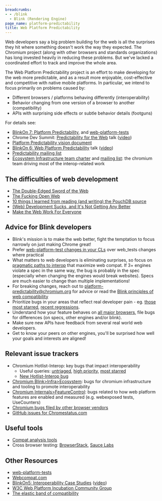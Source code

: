 ```yaml
---
breadcrumbs:
- - /blink
  - Blink (Rendering Engine)
page_name: platform-predictability
title: Web Platform Predictability
---
```


Web developers say a big problem building for the web is all the surprises they
hit where something doesn't work the way they expected. The Chromium project
(along with other browsers and standards organizations) has long invested
heavily in reducing these problems. But we've lacked a coordinated effort to
track and improve the whole area.

The Web Platform Predictability project is an effort to make developing for the
web more predictable, and as a result more enjoyable, cost-effective and
competitive with native mobile platforms. In particular, we intend to focus
primarily on problems caused by:

*   Different browsers / platforms behaving differently
            (interoperability)
*   Behavior changing from one version of a browser to another
            (compatibility)
*   APIs with surprising side effects or subtle behavior details
            (footguns)

For details see:

*   [BlinkOn 7: Platform
            Predictability](https://docs.google.com/presentation/d/1pfu-wAxbkVN41Zgg9P3ln9tJB9AwKh9T3btyWvd17Rk/edit),
            and
            [web-platform-tests](https://docs.google.com/presentation/d/1s2Dick89wvJsuNJb4ia3pPt84NtMv8rZr0E_GFXJLrk/edit#slide=id.p)
*   Chrome Dev Summit: [Predictability for the
            Web](http://www.slideshare.net/robnyman/predictability-for-the-web/)
            talk ([video](https://youtu.be/meAl-s77DuA))
*   [Platform Predictability vision
            document](https://drive.google.com/open?id=1jx--r4elUfTP2EGo27UPGncLTAIW3ExF7N2JL7sjki4)
*   [BlinkOn 6: Web Platform
            Predictability](https://docs.google.com/presentation/d/1umK4QkfCvzicHVJKLNo2yDRyWSqQEamavW9QVFmugNY/edit)
            talk
            ([video](https://www.youtube.com/watch?v=ipfPyM-Kwyk&feature=youtu.be))
*   [Predictability mailing
            list](https://groups.google.com/a/chromium.org/forum/#!forum/platform-predictability)
*   [Ecosystem Infrastructure team
            charter](https://docs.google.com/document/d/1MgcisuMnvh3z6QNIjDSvRbt4uoNtmI_cljcQkGXzNQ8/edit)
            and [mailing
            list](https://groups.google.com/a/chromium.org/forum/#!forum/ecosystem-infra):
            the chromium team driving most of the interop-related work

## The difficulties of web development

*   [The Double-Edged Sword of the
            Web](https://ponyfoo.com/articles/double-edged-sword-web)
*   [The Fucking Open
            Web](https://hueniverse.com/2016/06/08/the-fucking-open-web/)
*   [10 things I learned from reading (and writing) the PouchDB
            source](https://pouchdb.com/2014/10/26/10-things-i-learned-from-reading-and-writing-the-pouchdb-source.html)
*   [(Web) Development Sucks, and It's Not Getting Any
            Better](http://blog.dantup.com/2014/05/web-development-sucks-and-its-not-getting-any-better/)
*   [Make the Web Work For
            Everyone](https://hacks.mozilla.org/2016/07/make-the-web-work-for-everyone/)

## Advice for Blink developers

*   Blink's mission is to make the web better, fight the temptation to
            focus narrowly on just making Chrome great!
*   Prefer [web-platform-test changes in your
            CLs](https://chromium.googlesource.com/chromium/src/+/HEAD/docs/testing/web_platform_tests.md)
            over web_tests changes where practical
*   What matters to web developers is eliminating surprises, so focus on
            [pragmatic paths to
            interop](https://docs.google.com/document/d/1LSuLWJDP02rlC9bOlidL6DzBV5kSkV5bW5Pled8HGC8/edit)
            that maximize web compat. If 3+ engines violate a spec in the same
            way, the bug is probably in the spec (especially when changing the
            engines would break websites). Specs are much easier to change than
            multiple implementations!
*   For breaking changes, reach out to
            platform-predictability@chromium.org for advice or read the [Blink
            principles of web compatibility](https://bit.ly/blink-compat)
*   Prioritize bugs in your areas that reflect real developer pain - eg.
            [those most
            starred](https://bugs.chromium.org/p/chromium/issues/list?can=2&q=component:Blink&sort=-stars&colspec=ID%20Stars%20Pri%20Status%20Component%20Opened%20Summary),
            [recent
            regressions](https://bugs.chromium.org/p/chromium/issues/list?can=2&q=type%3Dbug-regression+pri%3D0%2C1+component%3Ablink+opened-after%3Atoday-60&colspec=ID+Pri+Mstone+ReleaseBlock+OS+Area+Feature+Status+Owner+Summary&x=m&y=releaseblock&cells=tiles).
*   Understand how your feature behaves on [all major
            browsers](https://browserstack.com/), file bugs for differences (on
            specs, other engines and/or blink).
*   Make sure new APIs have feedback from several real world web
            developers.
*   Get to know your peers on other engines, you'll be surprised how
            well your goals and interests are aligned!

## Relevant issue trackers

*   Chromium Hotlist-Interop: key bugs that impact interoperability
    *   Useful queries:
                [untriaged](https://bugs.chromium.org/p/chromium/issues/list?can=2&q=Hotlist%3DInterop+status%3Duntriaged%2Cunconfirmed&sort=&groupby=&colspec=ID+Pri+Component+Status+Owner+Summary+Modified&nobtn=Update),
                [high
                priority](https://bugs.chromium.org/p/chromium/issues/list?can=2&q=Hotlist%3DInterop+pri%3D0%2C1&colspec=ID+Pri+Component+Status+Owner+Summary+Modified&x=m&y=releaseblock&cells=ids),
                [most
                starred](https://bugs.chromium.org/p/chromium/issues/list?can=2&q=Hotlist=Interop&sort=-stars&colspec=ID%20Stars%20Pri%20Component%20Status%20Owner%20Summary%20Modified)
    *   [New Hotlist-Interop
                bug](https://bugs.chromium.org/p/chromium/issues/entry?template=Defect%20report%20from%20user&labels=Type-Bug,Pri-2,Cr-Blink,Hotlist-Interop)
*   [Chromium
            Blink&gt;Infra&gt;Ecosystem](https://bugs.chromium.org/p/chromium/issues/list?can=2&q=component%3ABlink%3EInfra%3EEcosystem+&colspec=ID+Pri+Component+Status+Owner+Summary+Modified&x=m&y=releaseblock&cells=ids):
            bugs for chromium infrastructure and tooling to promote
            interoperability
*   [Chromium
            Internals&gt;FeatureControl](https://bugs.chromium.org/p/chromium/issues/list?can=2&q=component%3AInternals%3EFeatureControl+&colspec=ID+Pri+Component+Status+Owner+Summary+Modified&x=m&y=releaseblock&cells=ids):
            bugs related to how web platform features are enabled and measured
            (e.g. webexposed tests, UseCounters)
*   [Chromium bugs filed by other browser
            vendors](https://bugs.chromium.org/p/chromium/issues/list?can=2&q=reporter:microsoft.com,mozilla,webkit.org,apple.com&sort=-opened+-modified&colspec=ID%20Reporter%20Pri%20Component%20Status%20Owner%20Summary%20Opened%20Modified)
*   [GitHub issues for
            Chromestatus.com](https://github.com/GoogleChrome/chromium-dashboard/issues)

## Useful tools

*   [Compat analysis tools](/blink/platform-predictability/compat-tools)
*   Cross browser testing: [BrowserStack](https://www.browserstack.com),
            [Sauce Labs](https://saucelabs.com/)

## Other Resources

*   [web-platform-tests](https://github.com/w3c/web-platform-tests/)
*   [Webcompat.com](http://webcompat.com/)
*   [BlinkOn5: Interoperability Case
            Studies](https://docs.google.com/presentation/d/1pOZ8ppcxEsJ6N8KfnfrI0EXwPEvHwg3BHyxzXXw8lRE)
            ([video](https://www.youtube.com/watch?v=a3-zFbwsoEs))
*   [W3C Web Platform Incubation Community
            Group](https://www.w3.org/community/wicg/)
*   [The elastic band of
            compatibility](https://plus.google.com/+AlexKomoroske/posts/WNvcmeTFhzx)
